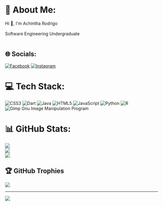 # 💫 About Me:
Hi 👋, I'm Achintha Rodrigo<br><br>Software Engineering Undergraduate<br><br>


## 🌐 Socials:
[![Facebook](https://img.shields.io/badge/Facebook-%231877F2.svg?logo=Facebook&logoColor=white)](https://facebook.com/https://www.facebook.com/achintha.rodrigo.9/) [![Instagram](https://img.shields.io/badge/Instagram-%23E4405F.svg?logo=Instagram&logoColor=white)](https://instagram.com/https://www.instagram.com/achintha_rodrigo/) 

# 💻 Tech Stack:
![CSS3](https://img.shields.io/badge/css3-%231572B6.svg?style=for-the-badge&logo=css3&logoColor=white) ![Dart](https://img.shields.io/badge/dart-%230175C2.svg?style=for-the-badge&logo=dart&logoColor=white) ![Java](https://img.shields.io/badge/java-%23ED8B00.svg?style=for-the-badge&logo=java&logoColor=white) ![HTML5](https://img.shields.io/badge/html5-%23E34F26.svg?style=for-the-badge&logo=html5&logoColor=white) ![JavaScript](https://img.shields.io/badge/javascript-%23323330.svg?style=for-the-badge&logo=javascript&logoColor=%23F7DF1E) ![Python](https://img.shields.io/badge/python-3670A0?style=for-the-badge&logo=python&logoColor=ffdd54) ![R](https://img.shields.io/badge/r-%23276DC3.svg?style=for-the-badge&logo=r&logoColor=white) ![Gimp Gnu Image Manipulation Program](https://img.shields.io/badge/Gimp-657D8B?style=for-the-badge&logo=gimp&logoColor=FFFFFF)
# 📊 GitHub Stats:
![](https://github-readme-stats.vercel.app/api?username=REDSLRoda&theme=radical&hide_border=true&include_all_commits=true&count_private=true)<br/>
![](https://github-readme-streak-stats.herokuapp.com/?user=REDSLRoda&theme=radical&hide_border=true)<br/>
![](https://github-readme-stats.vercel.app/api/top-langs/?username=REDSLRoda&theme=radical&hide_border=true&include_all_commits=true&count_private=true&layout=compact)

## 🏆 GitHub Trophies
![](https://github-profile-trophy.vercel.app/?username=REDSLRoda&theme=radical&no-frame=false&no-bg=false&margin-w=4)

---
[![](https://visitcount.itsvg.in/api?id=REDSLRoda&icon=0&color=0)](https://visitcount.itsvg.in)

<!-- Proudly created with GPRM ( https://gprm.itsvg.in ) -->
